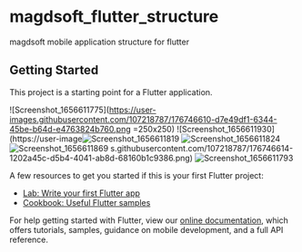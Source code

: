 # magdsoft_flutter_structure

magdsoft mobile application structure for flutter



## Getting Started

This project is a starting point for a Flutter application.

![Screenshot_1656611775](https://user-images.githubusercontent.com/107218787/176746610-d7e49df1-6344-45be-b64d-e4763824b760.png =250x250)
![Screenshot_1656611930](https://user-image![Screenshot_1656611819](https://user-images.githubusercontent.com/107218787/176746623-58be7549-2256-4006-aeb9-5c09379283b2.png)
![Screenshot_1656611824](https://user-images.githubusercontent.com/107218787/176746633-355fa741-cdcc-45ac-966f-c68761158e37.png)
![Screenshot_1656611869](https://user-images.githubusercontent.com/107218787/176746636-7cd7fab7-75bd-4386-ae32-a3ae47f8c8e1.png)
s.githubusercontent.com/107218787/176746614-1202a45c-d5b4-4041-ab8d-68160b1c9386.png)
![Screenshot_1656611793](https://user-images.githubusercontent.com/107218787/176746620-e4bc0a6f-b73f-4942-9850-124cef93aee0.png)


A few resources to get you started if this is your first Flutter project:

- [Lab: Write your first Flutter app](https://flutter.dev/docs/get-started/codelab)
- [Cookbook: Useful Flutter samples](https://flutter.dev/docs/cookbook)

For help getting started with Flutter, view our
[online documentation](https://flutter.dev/docs), which offers tutorials,
samples, guidance on mobile development, and a full API reference.
